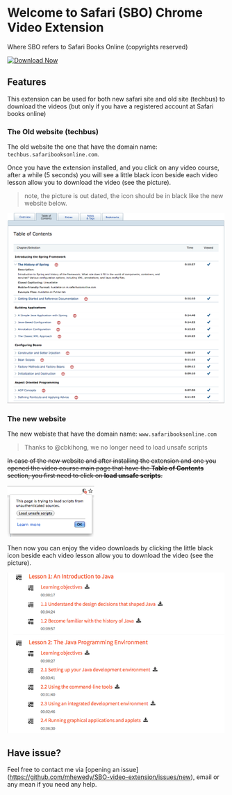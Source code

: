 # Welcome to Safari (SBO) Chrome Video Extension

Where SBO refers to Safari Books Online (copyrights reserved)

[![Download Now](https://developer.chrome.com/webstore/images/ChromeWebStore_BadgeWBorder_v2_340x96.png)](https://chrome.google.com/webstore/detail/safari-books-online-video/ihgjlggckknakenjhgmfgaoalflhfihl)

## Features

This extension can be used for both new safari site and old site (techbus) to download the videos (but only if you have a registered account at Safari books online)

### The Old website (techbus)

The old website the one that have the domain name: `techbus.safaribooksonline.com`.

Once you have the extension installed, and you click on any video course, after a while (5 seconds) you will see a little black icon beside each video lesson allow you to download the video (see the picture).
> note, the picture is out dated, the icon should be in black like the new website below.

<img src="./docs/techbus.png" width="500">


### The new website
The new webiste that have the domain name: `www.safaribooksonline.com`

> Thanks to @cbkihong, we no longer need to load unsafe scripts

~~In case of the new website and after installing the extension and one you opened the video course main page that have the **Table of Contents** section, you first need to click on **load unsafe scripts**.~~

<img src="./docs/load_unsafe_scripts.png" width="200">



Then now you can enjoy the video downloads by clicking the little black icon beside each video lesson allow you to download the video (see the picture).


<img src="./docs/new.png" width="500">


## Have issue?
Feel free to contact me via [opening an issue] (https://github.com/mhewedy/SBO-video-extension/issues/new), email or any mean if you need any help.
